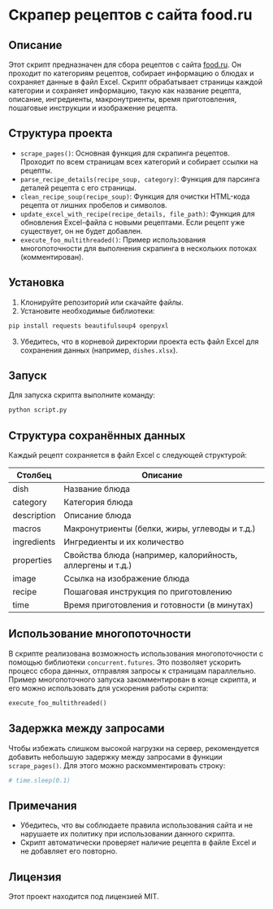 
# Скрапер рецептов с сайта food.ru

## Описание

Этот скрипт предназначен для сбора рецептов с сайта [food.ru](https://food.ru). Он проходит по категориям рецептов, собирает информацию о блюдах и сохраняет данные в файл Excel. Скрипт обрабатывает страницы каждой категории и сохраняет информацию, такую как название рецепта, описание, ингредиенты, макронутриенты, время приготовления, пошаговые инструкции и изображение рецепта.

## Структура проекта

- `scrape_pages()`: Основная функция для скрапинга рецептов. Проходит по всем страницам всех категорий и собирает ссылки на рецепты.
- `parse_recipe_details(recipe_soup, category)`: Функция для парсинга деталей рецепта с его страницы.
- `clean_recipe_soup(recipe_soup)`: Функция для очистки HTML-кода рецепта от лишних пробелов и символов.
- `update_excel_with_recipe(recipe_details, file_path)`: Функция для обновления Excel-файла с новыми рецептами. Если рецепт уже существует, он не будет добавлен.
- `execute_foo_multithreaded()`: Пример использования многопоточности для выполнения скрапинга в нескольких потоках (комментирован).

## Установка

1. Клонируйте репозиторий или скачайте файлы.
2. Установите необходимые библиотеки:

```bash
pip install requests beautifulsoup4 openpyxl
```

3. Убедитесь, что в корневой директории проекта есть файл Excel для сохранения данных (например, `dishes.xlsx`).

## Запуск

Для запуска скрипта выполните команду:

```bash
python script.py
```

## Структура сохранённых данных

Каждый рецепт сохраняется в файл Excel с следующей структурой:

| Столбец         | Описание                                                                 |
| --------------- | ------------------------------------------------------------------------ |
| dish            | Название блюда                                                          |
| category        | Категория блюда                                                         |
| description     | Описание блюда                                                          |
| macros          | Макронутриенты (белки, жиры, углеводы и т.д.)                           |
| ingredients     | Ингредиенты и их количество                                              |
| properties      | Свойства блюда (например, калорийность, аллергены и т.д.)               |
| image           | Ссылка на изображение блюда                                              |
| recipe          | Пошаговая инструкция по приготовлению                                    |
| time            | Время приготовления и готовности (в минутах)                            |

## Использование многопоточности

В скрипте реализована возможность использования многопоточности с помощью библиотеки `concurrent.futures`. Это позволяет ускорить процесс сбора данных, отправляя запросы к страницам параллельно. Пример многопоточного запуска закомментирован в конце скрипта, и его можно использовать для ускорения работы скрипта:

```python
execute_foo_multithreaded()
```

## Задержка между запросами

Чтобы избежать слишком высокой нагрузки на сервер, рекомендуется добавить небольшую задержку между запросами в функции `scrape_pages()`. Для этого можно раскомментировать строку:

```python
# time.sleep(0.1)
```

## Примечания

- Убедитесь, что вы соблюдаете правила использования сайта и не нарушаете их политику при использовании данного скрипта.
- Скрипт автоматически проверяет наличие рецепта в файле Excel и не добавляет его повторно.

## Лицензия

Этот проект находится под лицензией MIT.
